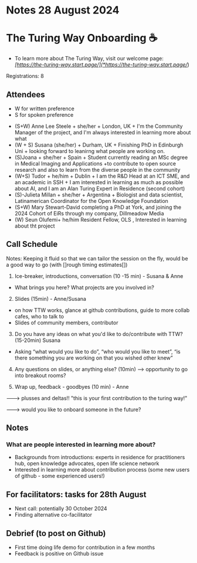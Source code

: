 # Notes 28 August 2024
# The Turing Way Onboarding ☕

 - To learn more about The Turing Way, visit our welcome page: *[https://the-turing-way.start.page/](*https://the-turing-way.start.page/*)

Registrations: 8

## Attendees

- W for written preference
- S for spoken preference

* (S+W) Anne Lee Steele + she/her + London, UK + I'm the Community Manager of the project, and I'm always interested in learning more about what 
* (W + S) Susana (she/her) + Durham, UK + Finishing PhD in Edinburgh Uni + looking forward to leanirng what people are working on. 
* (S)Joana + she/her + Spain + Student currently reading an MSc degree in Medical Imaging and Applications +to contribute to open source research and also to learn from the diverse people in the community
* (W+S) Tudor + he/him + Dublin + I am the R\&D Head at an ICT SME, and an academic in SSH + I am interested in learning as much as possible about AI, and I am an Alan Turing Expert in Residence (second cohort)
* (S)-Julieta Millan + she/her + Argentina + Biologist and data scientist, Latinamerican Coordinator for the Open Knowledge Foundation
* (S+W) Mary Stewart-David  completing a PhD at York, and joining the 2024 Cohort of EiRs through my company, Dillmeadow Media
* (W) Seun Olufemi+ he/him Resident Fellow, OLS , Interested in learning about tht project 

## Call Schedule

Notes: Keeping it fluid so that we can tailor the session on the fly, would be a good way to go (with []rough timing estimates[])

1) Ice-breaker, introductions, conversation (10 -15 min) - Susana \& Anne

*  What brings you here? What projects are you involved in?
2) Slides (15min) - Anne/Susana

*  on how TTW works, glance at github contributions, guide to more collab cafes, who to talk to
*  Slides of community members, contributor 
3) Do you have any ideas on what you'd like to do/contribute with TTW? (15-20min) Susana

*  Asking  “what would you like to do”, “who would you like to meet”, “is there something you are working on that you wished other knew”
4) Any questions on slides, or anything else? (10min) --> opportunity to go into breakout rooms?

5)  Wrap up, feedback - goodbyes (10 min) - Anne

---> plusses and deltas!! "this is your first contribution to the turing way!"

---> would you like to onboard someone in the future?
## Notes

### What are people interested in learning more about?

* Backgrounds from introductions: experts in residence for practitioners hub, open knowledge advocates, open life science network
* Interested in learning more about contribution process (some new users of github - some experienced users!)

## For facilitators: tasks for 28th August

- Next call: potentially 30 October 2024
- Finding alternative co-facilitator

## Debrief (to post on Github)

* First time doing life demo for contribution in a few months
* Feedback is positive on Github issue


